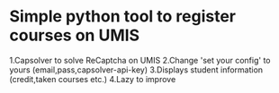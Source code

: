 # Simple python tool to register courses on UMIS

1.Capsolver to solve ReCaptcha on UMIS
2.Change 'set your config' to yours (email,pass,capsolver-api-key)
3.Displays student information (credit,taken courses etc.)
4.Lazy to improve 
